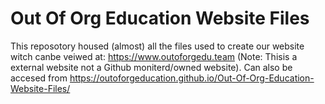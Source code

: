 # Out Of Org Education Website Files
This reposotory housed (almost) all the files used to create our website witch canbe veiwed at: https://www.outoforgedu.team (Note: Thisis a external website not a Github moniterd/owned website).
Can also be accesed from https://outoforgeducation.github.io/Out-Of-Org-Education-Website-Files/
